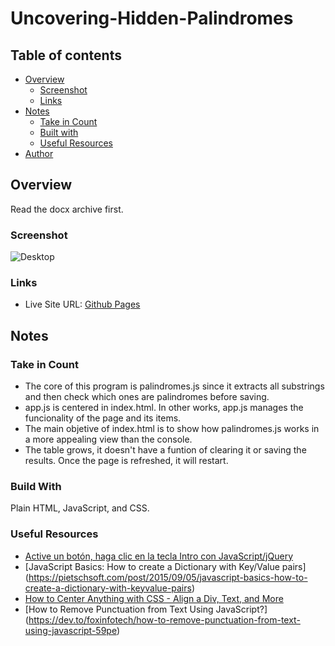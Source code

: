 # Uncovering-Hidden-Palindromes

## Table of contents

- [Overview](#overview)
  - [Screenshot](#screenshot)
  - [Links](#links)
- [Notes](#notes)
  - [Take in Count](#take-in-count)
  - [Built with](#built-with)
  - [Useful Resources](#useful-resources)
- [Author](#author)

## Overview

  Read the docx archive first. 

### Screenshot

![Desktop](https://github.com/SGMaria/Uncovering-Hidden-Palindromes/assets/33879614/30402823-6397-49a2-9176-3666bf53e310)

### Links

- Live Site URL: [Github Pages](https://sgmaria.github.io/Uncovering-Hidden-Palindromes/)

## Notes

### Take in Count

- The core of this program is palindromes.js since it extracts all substrings and then check which ones are palindromes before saving.
- app.js is centered in index.html. In other works, app.js manages the funcionality of the page and its items.
- The main objetive of index.html is to show how palindromes.js works in a more appealing view than the console.
- The table grows, it doesn't have a funtion of clearing it or saving the results. Once the page is refreshed, it will restart.

### Build With

Plain HTML, JavaScript, and CSS.
  
### Useful Resources

- [Active un botón, haga clic en la tecla Intro con JavaScript/jQuery](https://www.techiedelight.com/es/trigger-button-click-on-enter-key-javascript/)
- [JavaScript Basics: How to create a Dictionary with Key/Value pairs] (https://pietschsoft.com/post/2015/09/05/javascript-basics-how-to-create-a-dictionary-with-keyvalue-pairs)
- [How to Center Anything with CSS - Align a Div, Text, and More](https://www.freecodecamp.org/news/how-to-center-anything-with-css-align-a-div-text-and-more/)
- [How to Remove Punctuation from Text Using JavaScript?] (https://dev.to/foxinfotech/how-to-remove-punctuation-from-text-using-javascript-59pe)
